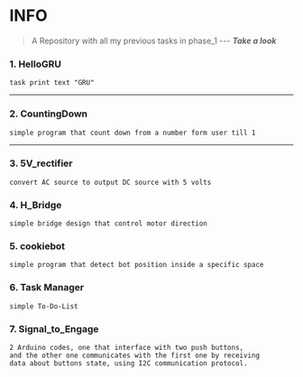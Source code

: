 # INFO
> A Repository with all my previous tasks in phase_1 --- 
> ***Take a look*** 

### 1. HelloGRU
```
task print text "GRU"
```
---
### 2. CountingDown
```
simple program that count down from a number form user till 1  
```
---
### 3. 5V_rectifier
```
convert AC source to output DC source with 5 volts
```
### 4. H_Bridge
```
simple bridge design that control motor direction
```
### 5. cookiebot
```
simple program that detect bot position inside a specific space
```
### 6. Task Manager
```
simple To-Do-List 
```
### 7. Signal_to_Engage
```
2 Arduino codes, one that interface with two push buttons,
and the other one communicates with the first one by receiving
data about buttons state, using I2C communication protocol.
```

